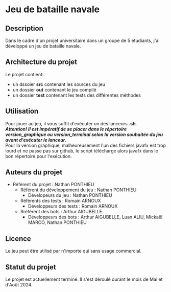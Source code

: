 # Jeu de bataille navale

## Description

Dans le cadre d'un projet universitaire dans un groupe de 5 étudiants, j'ai développé un jeu de bataille navale.

## Architecture du projet

Le projet contient:
- un dssoier **src** contenant les sources du jeu
- un dossier **out** contenant le jeu compilé
- un dossier **test** contenant les tests des différentes méthodes

## Utilisation

Pour jouer au jeu, il vous suffit d'exécuter un des lanceurs **.sh**.  
***Attention! Il est impératif de se placer dans le répertoire **version_graphique** ou **version_terminal** selon la version souhaitée du jeu avant d'exécuter le lanceur.***  
Pour la version graphique, malheureusement l'un des fichiers javafx est trop lourd et ne passe pas sur github, le script télécharge alors javafx dans le bon répertoire pour l'exécution.

## Auteurs du projet

- Référent du projet : Nathan PONTHIEU
    - Référent du développement du jeu : Nathan PONTHIEU
        - Dévelopeurs du jeu : Nathan PONTHIEU
    - Référents des tests : Romain ARNOUX
        - Développeurs des tests : Romain ARNOUX
    - Rréférent des bots : Arthur AIGUBELLE
        - Développeurs des bots : Arthur AIGUBELLE, Luan ALIU, Mickaël MARCO, Nathan PONTHIEU

## Licence

Le jeu peut être utilisé par n'importe qui sans usage commercial.

## Statut du projet

Le projet est actuellement terminé. Il s'est déroulé durant le mois de Mai et d'Août 2024.
